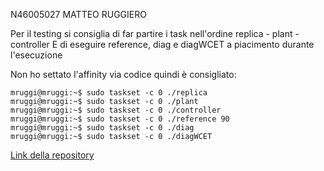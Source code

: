 N46005027 MATTEO RUGGIERO

Per il testing si consiglia di far partire i task nell'ordine replica - plant - controller
E di eseguire reference, diag e diagWCET a piacimento durante l'esecuzione

Non ho settato l'affinity via codice quindi è consigliato:

```console
mruggi@mruggi:~$ sudo taskset -c 0 ./replica
mruggi@mruggi:~$ sudo taskset -c 0 ./plant
mruggi@mruggi:~$ sudo taskset -c 0 ./controller
mruggi@mruggi:~$ sudo taskset -c 0 ./reference 90 
mruggi@mruggi:~$ sudo taskset -c 0 ./diag
mruggi@mruggi:~$ sudo taskset -c 0 ./diagWCET
```
[Link della repository](https://github.com/mRuggi/CodeSolutions/tree/main/RTOSHW/HW1/HW1-SOL)